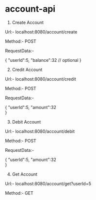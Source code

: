 # account-api


1. Create Account

Url:- localhost:8080/account/create

Method:- POST

RequestData:- 

{
"userId":5,
"balance":32  // optional
}

2. Credit Account

Url:- localhost:8080/account/credit

Method:- POST

RequestData:- 

{
"userId":5,
"amount":32  
}

3. Debit Account

Url:- localhost:8080/account/debit

Method:- POST

RequestData:- 

{
"userId":5,
"amount":32  
}


4. Get Account

Url:- localhost:8080/account/get?userId=5

Method:- GET




